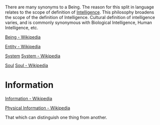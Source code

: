 There are many synonyms to a Being. The reason for this split in language relates to the scope of definition of [Intelligence](./intelligence.md). This philosophy broadens the scope of the definition of Intelligence. Cultural definition of intelligence varies, and is commonly synonymous with Biological Intelligence, Human Intelligence, etc.

[Being - Wikipedia](https://en.wikipedia.org/wiki/Being)

[Entity - Wikipedia](https://en.wikipedia.org/wiki/Entity)

[System](./system.md) [System - Wikipedia](https://en.wikipedia.org/wiki/System)

[Soul](./soul.md) [Soul - Wikipedia](https://en.wikipedia.org/wiki/Soul)

# Information

[Information - Wikipedia](https://en.wikipedia.org/wiki/Information)

[Physical Information - Wikipedia](https://en.wikipedia.org/wiki/Physical_information)

That which can distinguish one thing from another.
